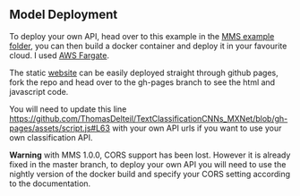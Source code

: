 ## Model Deployment

To deploy your own API, head over to this example in the [MMS example folder](https://github.com/awslabs/mxnet-model-server/tree/master/examples/gluon_character_cnn), you can then build a docker container and deploy it in your favourite cloud. I used [AWS Fargate](https://aws.amazon.com/fargate/).

The static [website](https://thomasdelteil.github.io/TextClassificationCNNs_MXNet/) can be easily deployed straight through github pages, fork the repo and head over to the gh-pages branch to see the html and javascript code.

You will need to update this line https://github.com/ThomasDelteil/TextClassificationCNNs_MXNet/blob/gh-pages/assets/script.js#L63 with your own API urls if you want to use your own classification API.

**Warning** with MMS 1.0.0, CORS support has been lost. However it is already fixed in the master branch, to deploy your own API you will need to use the nightly version of the docker build and specify your CORS setting according to the documentation.
